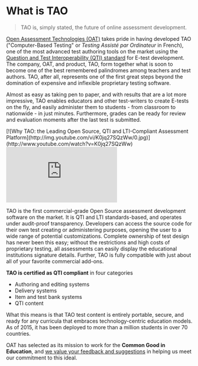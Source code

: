 # What is TAO

>TAO is, simply stated, the future of online assessment development.

[Open Assessment Technologies (OAT)](http://www.taotesting.com/) takes pride in having developed TAO ("Computer-Based Testing" or *Testing Assisté par Ordinateur* in French), one of the most advanced test authoring tools on the market using the [Question and Test Interoperability (QTI) standard](http://www.imsglobal.org/question/qtiv2p1/imsqti_implv2p1.html) for E-test development. The company, OAT, and product, TAO, form together what is soon to become one of the best remembered palindromes among teachers and test authors. TAO, after all, represents one of the first great steps beyond the domination of expensive and inflexible proprietary testing software.

Almost as easy as taking pen to paper, and with results that are a lot more impressive, TAO enables educators and other test-writers to create E-tests on the fly, and easily administer them to students - from classroom to nationwide - in just minutes. Furthermore, grades can be ready for review and evaluation moments after the last test is submitted.

<div class="hidden-video">
[![Why TAO: the Leading Open Source, QTI and LTI-Compliant Assessment Platform](http://img.youtube.com/vi/K0jq27SQzWw/0.jpg)](http://www.youtube.com/watch?v=K0jq27SQzWw)
</div>
<div class='embed-container'>
<iframe src="https://www.youtube.com/embed/K0jq27SQzWw?rel=0" frameborder="0" allowfullscreen="true"></iframe>
</div>

TAO is the first commercial-grade Open Source assessment development software on the market. It is QTI and LTI standards-based, and operates under audit-proof transparency. Developers can access the source code for their own test creating or administering purposes, opening the user to a wide range of potential customizations. Complete ownership of test design has never been this easy; without the restrictions and high costs of proprietary testing, all assessments can easily display the educational institutions signature details. Further, TAO is fully compatible with just about all of your favorite commercial add-ons.

**TAO is certified as QTI compliant** in four categories

- Authoring and editing systems
- Delivery systems
- Item and test bank systems
- QTI content

What this means is that TAO test content is entirely portable, secure, and ready for any curricula that embraces technology-centric education models. As of 2015, it has been deployed to more than a million students in over 70 countries.

OAT has selected as its mission to work for the **Common Good in Education**, and [we value your feedback and suggestions](contact@taotesting.com) in helping us meet our commitment to this ideal.